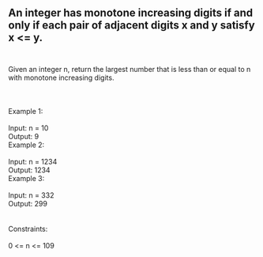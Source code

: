 ## An integer has monotone increasing digits if and only if each pair of adjacent digits x and y satisfy x <= y. <br> <br> 
Given an integer n, return the largest number that is less than or equal to n with monotone increasing digits. <br> <br> <br> <br> 
Example 1: <br> <br> 
Input: n = 10 <br> 
Output: 9 <br> 
Example 2: <br> <br> 
Input: n = 1234 <br> 
Output: 1234 <br> 
Example 3: <br> <br> 
Input: n = 332 <br> 
Output: 299 <br> <br> <br> 
Constraints: <br> <br> 
0 <= n <= 109 <br> 
